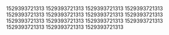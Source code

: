 1529393721313
1529393721313
1529393721313
1529393721313
1529393721313
1529393721313
1529393721313
1529393721313
1529393721313
1529393721313
1529393721313
1529393721313
1529393721313
1529393721313
1529393721313